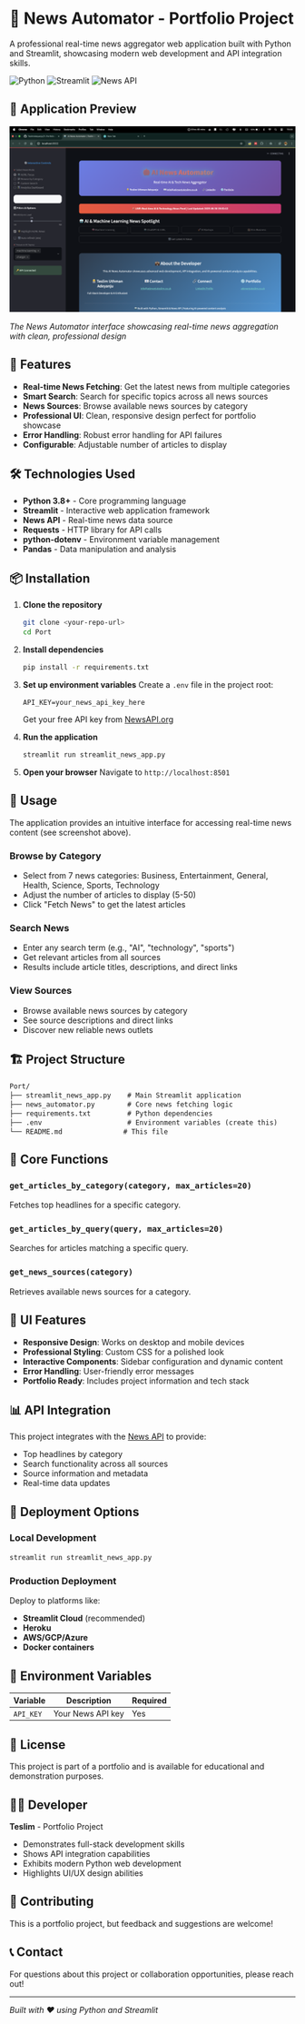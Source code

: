 # 📰 News Automator - Portfolio Project

A professional real-time news aggregator web application built with Python and Streamlit, showcasing modern web development and API integration skills.

![Python](https://img.shields.io/badge/Python-3.8+-blue.svg)
![Streamlit](https://img.shields.io/badge/Streamlit-1.28+-red.svg)
![News API](https://img.shields.io/badge/News%20API-Integrated-green.svg)

## 📸 Application Preview

![News Automator Application](screenshots/image1.png)

*The News Automator interface showcasing real-time news aggregation with clean, professional design*

## 🚀 Features

- **Real-time News Fetching**: Get the latest news from multiple categories
- **Smart Search**: Search for specific topics across all news sources
- **News Sources**: Browse available news sources by category
- **Professional UI**: Clean, responsive design perfect for portfolio showcase
- **Error Handling**: Robust error handling for API failures
- **Configurable**: Adjustable number of articles to display

## 🛠️ Technologies Used

- **Python 3.8+** - Core programming language
- **Streamlit** - Interactive web application framework
- **News API** - Real-time news data source
- **Requests** - HTTP library for API calls
- **python-dotenv** - Environment variable management
- **Pandas** - Data manipulation and analysis

## 📦 Installation

1. **Clone the repository**
   ```bash
   git clone <your-repo-url>
   cd Port
   ```

2. **Install dependencies**
   ```bash
   pip install -r requirements.txt
   ```

3. **Set up environment variables**
   Create a `.env` file in the project root:
   ```env
   API_KEY=your_news_api_key_here
   ```
   
   Get your free API key from [NewsAPI.org](https://newsapi.org/register)

4. **Run the application**
   ```bash
   streamlit run streamlit_news_app.py
   ```

5. **Open your browser**
   Navigate to `http://localhost:8501`

## 🎯 Usage

The application provides an intuitive interface for accessing real-time news content (see screenshot above).

### Browse by Category
- Select from 7 news categories: Business, Entertainment, General, Health, Science, Sports, Technology
- Adjust the number of articles to display (5-50)
- Click "Fetch News" to get the latest articles

### Search News
- Enter any search term (e.g., "AI", "technology", "sports")
- Get relevant articles from all sources
- Results include article titles, descriptions, and direct links

### View Sources
- Browse available news sources by category
- See source descriptions and direct links
- Discover new reliable news outlets

## 🏗️ Project Structure

```
Port/
├── streamlit_news_app.py    # Main Streamlit application
├── news_automator.py        # Core news fetching logic
├── requirements.txt         # Python dependencies
├── .env                     # Environment variables (create this)
└── README.md               # This file
```

## 🔧 Core Functions

### `get_articles_by_category(category, max_articles=20)`
Fetches top headlines for a specific category.

### `get_articles_by_query(query, max_articles=20)`
Searches for articles matching a specific query.

### `get_news_sources(category)`
Retrieves available news sources for a category.

## 🎨 UI Features

- **Responsive Design**: Works on desktop and mobile devices
- **Professional Styling**: Custom CSS for a polished look
- **Interactive Components**: Sidebar configuration and dynamic content
- **Error Handling**: User-friendly error messages
- **Portfolio Ready**: Includes project information and tech stack

## 📊 API Integration

This project integrates with the [News API](https://newsapi.org/) to provide:
- Top headlines by category
- Search functionality across all sources
- Source information and metadata
- Real-time data updates

## 🚀 Deployment Options

### Local Development
```bash
streamlit run streamlit_news_app.py
```

### Production Deployment
Deploy to platforms like:
- **Streamlit Cloud** (recommended)
- **Heroku**
- **AWS/GCP/Azure**
- **Docker containers**

## 🔐 Environment Variables

| Variable | Description | Required |
|----------|-------------|----------|
| `API_KEY` | Your News API key | Yes |

## 📝 License

This project is part of a portfolio and is available for educational and demonstration purposes.

## 👨‍💻 Developer

**Teslim** - Portfolio Project

- Demonstrates full-stack development skills
- Shows API integration capabilities
- Exhibits modern Python web development
- Highlights UI/UX design abilities

## 🤝 Contributing

This is a portfolio project, but feedback and suggestions are welcome!

## 📞 Contact

For questions about this project or collaboration opportunities, please reach out!

---

*Built with ❤️ using Python and Streamlit*